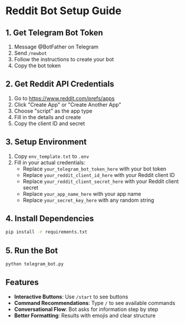 # Reddit Bot Setup Guide

## 1. Get Telegram Bot Token
1. Message @BotFather on Telegram
2. Send `/newbot`
3. Follow the instructions to create your bot
4. Copy the bot token

## 2. Get Reddit API Credentials
1. Go to https://www.reddit.com/prefs/apps
2. Click "Create App" or "Create Another App"
3. Choose "script" as the app type
4. Fill in the details and create
5. Copy the client ID and secret

## 3. Setup Environment
1. Copy `env_template.txt` to `.env`
2. Fill in your actual credentials:
   - Replace `your_telegram_bot_token_here` with your bot token
   - Replace `your_reddit_client_id_here` with your Reddit client ID
   - Replace `your_reddit_client_secret_here` with your Reddit client secret
   - Replace `your_app_name_here` with your app name
   - Replace `your_secret_key_here` with any random string

## 4. Install Dependencies
```bash
pip install -r requirements.txt
```

## 5. Run the Bot
```bash
python telegram_bot.py
```

## Features
- **Interactive Buttons**: Use `/start` to see buttons
- **Command Recommendations**: Type `/` to see available commands
- **Conversational Flow**: Bot asks for information step by step
- **Better Formatting**: Results with emojis and clear structure
